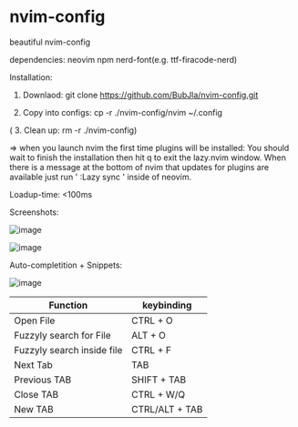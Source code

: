# nvim-config
beautiful nvim-config

dependencies:
neovim
npm
nerd-font(e.g. ttf-firacode-nerd)

Installation:

1. Downlaod: git clone https://github.com/BubJla/nvim-config.git

2. Copy into configs: cp -r ./nvim-config/nvim ~/.config

 (    3. Clean up: rm -r ./nvim-config)

=> when you launch nvim the first time plugins will be installed:
You should wait to finish the installation then hit q to exit the lazy.nvim window.
When there is a message at the bottom of nvim that updates for plugins are available just run '  :Lazy sync  ' inside of neovim.

Loadup-time: <100ms

Screenshots:

![image](https://github.com/BubJla/nvim-config/assets/123741924/a135bf62-2e70-4bb9-93d4-120aff09fcee)


![image](https://github.com/BubJla/nvim-config/assets/123741924/bdd94643-633e-41fa-b336-50a2803a8f8c)


Auto-completition + Snippets:

![image](https://github.com/BubJla/nvim-config/assets/123741924/1529983b-91cf-4928-ad7e-254ce7ef3766)


| Function | keybinding |
|----------|----------|
| Open File | CTRL + O |
| Fuzzyly search for File   | ALT + O |
| Fuzzyly search inside file | CTRL + F |
| Next Tab | TAB |
| Previous TAB | SHIFT + TAB |
| Close TAB | CTRL + W/Q |
| New TAB | CTRL/ALT + TAB |
